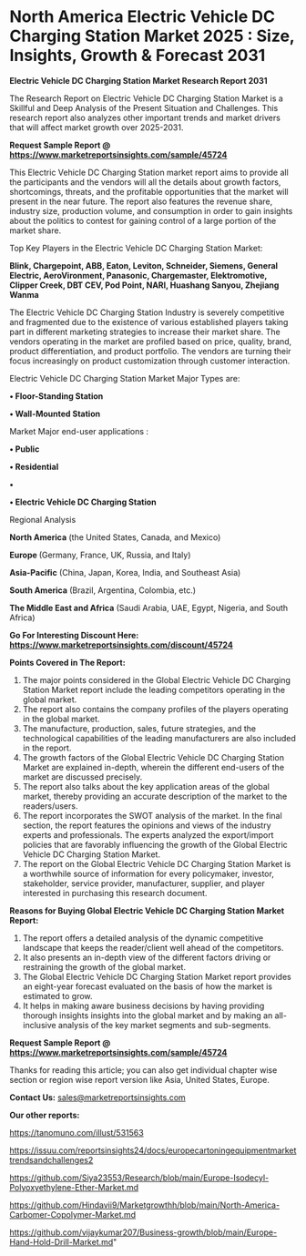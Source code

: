 # North America Electric Vehicle DC Charging Station Market 2025 : Size, Insights, Growth & Forecast 2031

<strong>Electric Vehicle DC Charging Station Market Research Report 2031</strong>

The Research Report on Electric Vehicle DC Charging Station Market is a Skillful and Deep Analysis of the Present Situation and Challenges. This research report also analyzes other important trends and market drivers that will affect market growth over 2025-2031.

<strong>Request Sample Report @ <a href=https://www.marketreportsinsights.com/sample/45724>https://www.marketreportsinsights.com/sample/45724</a></strong>

This Electric Vehicle DC Charging Station market report aims to provide all the participants and the vendors will all the details about growth factors, shortcomings, threats, and the profitable opportunities that the market will present in the near future. The report also features the revenue share, industry size, production volume, and consumption in order to gain insights about the politics to contest for gaining control of a large portion of the market share.

Top Key Players in the Electric Vehicle DC Charging Station Market:

<strong>Blink, Chargepoint, ABB, Eaton, Leviton, Schneider, Siemens, General Electric, AeroVironment, Panasonic, Chargemaster, Elektromotive, Clipper Creek, DBT CEV, Pod Point, NARI, Huashang Sanyou, Zhejiang Wanma</strong>

The Electric Vehicle DC Charging Station Industry is severely competitive and fragmented due to the existence of various established players taking part in different marketing strategies to increase their market share. The vendors operating in the market are profiled based on price, quality, brand, product differentiation, and product portfolio. The vendors are turning their focus increasingly on product customization through customer interaction.

Electric Vehicle DC Charging Station Market Major Types are:

<strong>•  Floor-Standing Station

•  Wall-Mounted Station</strong>

Market Major end-user applications :

<strong>•  Public

•  Residential

•  

•  Electric Vehicle DC Charging Station</strong>

Regional Analysis

</u><strong><b>North America</b></strong> (the United States, Canada, and Mexico)

<strong><b>Europe </b></strong>(Germany, France, UK, Russia, and Italy)

<strong><b>Asia-Pacific</b></strong> (China, Japan, Korea, India, and Southeast Asia)

<strong><b>South America</b></strong> (Brazil, Argentina, Colombia, etc.)

<strong><b>The Middle East and Africa</b></strong> (Saudi Arabia, UAE, Egypt, Nigeria, and South Africa)

<strong>Go For Interesting Discount Here: <a href=https://www.marketreportsinsights.com/discount/45724>https://www.marketreportsinsights.com/discount/45724</a></strong>

<strong>Points Covered in The Report:</strong>
<ol>
  <li>The major points considered in the Global Electric Vehicle DC Charging Station Market report include the leading competitors operating in the global market.</li>
  <li>The report also contains the company profiles of the players operating in the global market.</li>
  <li>The manufacture, production, sales, future strategies, and the technological capabilities of the leading manufacturers are also included in the report.</li>
  <li>The growth factors of the Global Electric Vehicle DC Charging Station Market are explained in-depth, wherein the different end-users of the market are discussed precisely.</li>
  <li>The report also talks about the key application areas of the global market, thereby providing an accurate description of the market to the readers/users.</li>
  <li>The report incorporates the SWOT analysis of the market. In the final section, the report features the opinions and views of the industry experts and professionals. The experts analyzed the export/import policies that are favorably influencing the growth of the Global Electric Vehicle DC Charging Station Market.</li>
  <li>The report on the Global Electric Vehicle DC Charging Station Market is a worthwhile source of information for every policymaker, investor, stakeholder, service provider, manufacturer, supplier, and player interested in purchasing this research document.</li>
</ol>
<strong>Reasons for Buying Global Electric Vehicle DC Charging Station Market Report:</strong>

<ol>
  <li>The report offers a detailed analysis of the dynamic competitive landscape that keeps the reader/client well ahead of the competitors.</li>
  <li>It also presents an in-depth view of the different factors driving or restraining the growth of the global market.</li>
  <li>The Global Electric Vehicle DC Charging Station Market report provides an eight-year forecast evaluated on the basis of how the market is estimated to grow.</li>
  <li>It helps in making aware business decisions by having providing thorough insights insights into the global market and by making an all-inclusive analysis of the key market segments and sub-segments.</li>
</ol>
<strong>Request Sample Report @ <a href=https://www.marketreportsinsights.com/sample/45724>https://www.marketreportsinsights.com/sample/45724</a></strong>


Thanks for reading this article; you can also get individual chapter wise section or region wise report version like Asia, United States, Europe.

<strong>Contact Us:</strong>
sales@marketreportsinsights.com

<strong>Our other reports:</strong>

<a href=https://tanomuno.com/illust/531563>https://tanomuno.com/illust/531563</a>

<a href=https://issuu.com/reportsinsights24/docs/europecartoningequipmentmarkettrendsandchallenges2>https://issuu.com/reportsinsights24/docs/europecartoningequipmentmarkettrendsandchallenges2</a>

<a href=https://github.com/Siya23553/Research/blob/main/Europe-Isodecyl-Polyoxyethylene-Ether-Market.md>https://github.com/Siya23553/Research/blob/main/Europe-Isodecyl-Polyoxyethylene-Ether-Market.md</a>

<a href=https://github.com/Hindavii9/Marketgrowthh/blob/main/North-America-Carbomer-Copolymer-Market.md>https://github.com/Hindavii9/Marketgrowthh/blob/main/North-America-Carbomer-Copolymer-Market.md</a>

<a href=https://github.com/vijaykumar207/Business-growth/blob/main/Europe-Hand-Hold-Drill-Market.md>https://github.com/vijaykumar207/Business-growth/blob/main/Europe-Hand-Hold-Drill-Market.md</a>"
